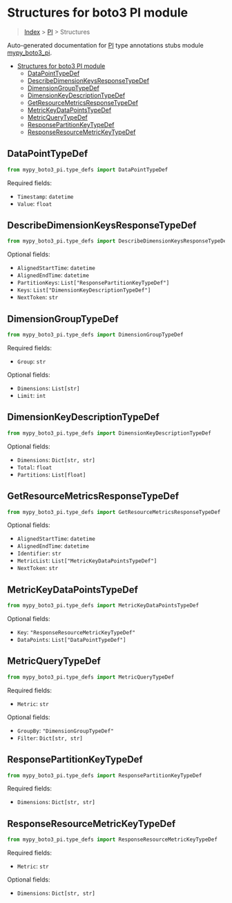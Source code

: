 # Structures for boto3 PI module

> [Index](../README.md) > [PI](./README.md) > Structures

Auto-generated documentation for [PI](https://boto3.amazonaws.com/v1/documentation/api/latest/reference/services/pi.html#PI)
type annotations stubs module [mypy_boto3_pi](https://pypi.org/project/mypy-boto3-pi/).

- [Structures for boto3 PI module](#structures-for-boto3-pi-module)
  - [DataPointTypeDef](#datapointtypedef)
  - [DescribeDimensionKeysResponseTypeDef](#describedimensionkeysresponsetypedef)
  - [DimensionGroupTypeDef](#dimensiongrouptypedef)
  - [DimensionKeyDescriptionTypeDef](#dimensionkeydescriptiontypedef)
  - [GetResourceMetricsResponseTypeDef](#getresourcemetricsresponsetypedef)
  - [MetricKeyDataPointsTypeDef](#metrickeydatapointstypedef)
  - [MetricQueryTypeDef](#metricquerytypedef)
  - [ResponsePartitionKeyTypeDef](#responsepartitionkeytypedef)
  - [ResponseResourceMetricKeyTypeDef](#responseresourcemetrickeytypedef)

## DataPointTypeDef

```python
from mypy_boto3_pi.type_defs import DataPointTypeDef
```


Required fields:
- `Timestamp`: `datetime`
- `Value`: `float`




## DescribeDimensionKeysResponseTypeDef

```python
from mypy_boto3_pi.type_defs import DescribeDimensionKeysResponseTypeDef
```




Optional fields:
- `AlignedStartTime`: `datetime`
- `AlignedEndTime`: `datetime`
- `PartitionKeys`: `List["ResponsePartitionKeyTypeDef"]`
- `Keys`: `List["DimensionKeyDescriptionTypeDef"]`
- `NextToken`: `str`


## DimensionGroupTypeDef

```python
from mypy_boto3_pi.type_defs import DimensionGroupTypeDef
```


Required fields:
- `Group`: `str`



Optional fields:
- `Dimensions`: `List[str]`
- `Limit`: `int`


## DimensionKeyDescriptionTypeDef

```python
from mypy_boto3_pi.type_defs import DimensionKeyDescriptionTypeDef
```




Optional fields:
- `Dimensions`: `Dict[str, str]`
- `Total`: `float`
- `Partitions`: `List[float]`


## GetResourceMetricsResponseTypeDef

```python
from mypy_boto3_pi.type_defs import GetResourceMetricsResponseTypeDef
```




Optional fields:
- `AlignedStartTime`: `datetime`
- `AlignedEndTime`: `datetime`
- `Identifier`: `str`
- `MetricList`: `List["MetricKeyDataPointsTypeDef"]`
- `NextToken`: `str`


## MetricKeyDataPointsTypeDef

```python
from mypy_boto3_pi.type_defs import MetricKeyDataPointsTypeDef
```




Optional fields:
- `Key`: `"ResponseResourceMetricKeyTypeDef"`
- `DataPoints`: `List["DataPointTypeDef"]`


## MetricQueryTypeDef

```python
from mypy_boto3_pi.type_defs import MetricQueryTypeDef
```


Required fields:
- `Metric`: `str`



Optional fields:
- `GroupBy`: `"DimensionGroupTypeDef"`
- `Filter`: `Dict[str, str]`


## ResponsePartitionKeyTypeDef

```python
from mypy_boto3_pi.type_defs import ResponsePartitionKeyTypeDef
```


Required fields:
- `Dimensions`: `Dict[str, str]`




## ResponseResourceMetricKeyTypeDef

```python
from mypy_boto3_pi.type_defs import ResponseResourceMetricKeyTypeDef
```


Required fields:
- `Metric`: `str`



Optional fields:
- `Dimensions`: `Dict[str, str]`


